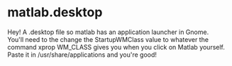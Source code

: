 # matlab.desktop

Hey!  A .desktop file so matlab has an application launcher in Gnome.  
You'll need to the change the StartupWMClass value to whatever the command
            xprop WM_CLASS
gives you when you click on Matlab yourself.
Paste it in /usr/share/applications and you're good!

